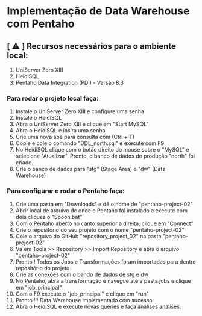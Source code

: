 <h1>Implementação de Data Warehouse com Pentaho</h1>

## [ ⚠️ ]  Recursos necessários para o ambiente local:

1. UniServer Zero XIII
2. HeidiSQL
3. Pentaho Data Integration (PDI) - Versão 8.3


### Para rodar o projeto local faça:

1. Instale o UniServer Zero XIII e configure uma senha
2. Instale o HeidiSQL
3. Abra o UniServer Zero XIII e clique em "Start MySQL"
4. Abra o HeidiSQL e insira uma senha
5. Crie uma nova aba para consulta com (Ctrl + T)
6. Copie e cole o comando "DDL_north.sql" e execute com F9
6. No HeidiSQL clique com o botão direito do mouse sobre o "MySQL" e selecione "Atualizar". Pronto, o banco de dados de produção "north" foi criado.
7. Crie o banco de dados para "stg" (Stage Area) e "dw" (Data Warehouse)

### Para configurar e rodar o Pentaho faça:

1. Crie uma pasta em "Downloads" e dê o nome de "pentaho-project-02"
2. Abrir local de arquivo de onde o Pentaho foi instalado e execute com dois cliques o "Spoon.bat"
3. Com o Pentaho aberto no canto superior a direita, clique em "Connect"
4. Crie o repositório do seu projeto com o nome "pentaho-project-02"
5. Cole o arquivo do GitHub "repository_project_02" na pasta "pentaho-project-02"
5. Vá em Tools >> Repository >> Import Repository e abra o arquivo "pentaho-project-02"
6. Pronto ! Todos os Jobs e Transformações foram importadas para dentro repositório do projeto 
7. Crie as conexões com o bando de dados de stg e dw 
8. No Pentaho, abra a transformação e navegue até a pasta jobs e clique em "job_principal"
9. Com o F9 execute o "job_principal" e clique em "run"
10. Pronto !!! Data Warehouse implementado com sucesso. 
11. Abra o HeidiSQL e execute novas queries e faça análises análises.





 

